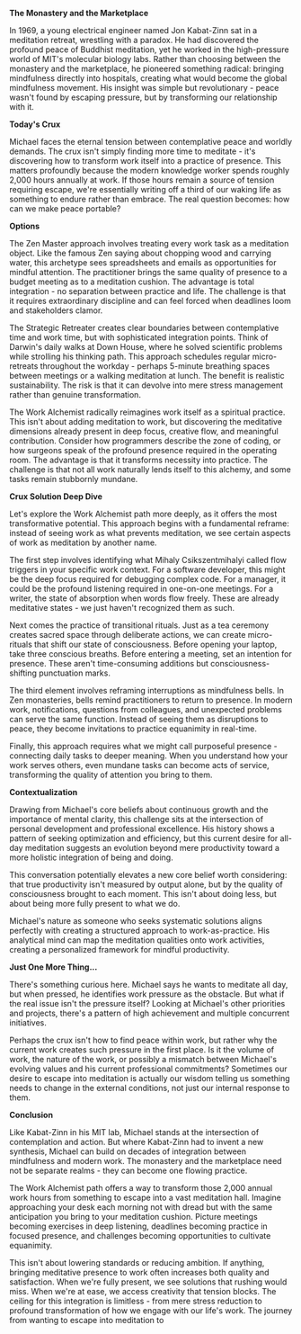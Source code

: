 **The Monastery and the Marketplace**

In 1969, a young electrical engineer named Jon Kabat-Zinn sat in a meditation retreat, wrestling with a paradox. He had discovered the profound peace of Buddhist meditation, yet he worked in the high-pressure world of MIT's molecular biology labs. Rather than choosing between the monastery and the marketplace, he pioneered something radical: bringing mindfulness directly into hospitals, creating what would become the global mindfulness movement. His insight was simple but revolutionary - peace wasn't found by escaping pressure, but by transforming our relationship with it.

**Today's Crux**

Michael faces the eternal tension between contemplative peace and worldly demands. The crux isn't simply finding more time to meditate - it's discovering how to transform work itself into a practice of presence. This matters profoundly because the modern knowledge worker spends roughly 2,000 hours annually at work. If those hours remain a source of tension requiring escape, we're essentially writing off a third of our waking life as something to endure rather than embrace. The real question becomes: how can we make peace portable?

**Options**

The Zen Master approach involves treating every work task as a meditation object. Like the famous Zen saying about chopping wood and carrying water, this archetype sees spreadsheets and emails as opportunities for mindful attention. The practitioner brings the same quality of presence to a budget meeting as to a meditation cushion. The advantage is total integration - no separation between practice and life. The challenge is that it requires extraordinary discipline and can feel forced when deadlines loom and stakeholders clamor.

The Strategic Retreater creates clear boundaries between contemplative time and work time, but with sophisticated integration points. Think of Darwin's daily walks at Down House, where he solved scientific problems while strolling his thinking path. This approach schedules regular micro-retreats throughout the workday - perhaps 5-minute breathing spaces between meetings or a walking meditation at lunch. The benefit is realistic sustainability. The risk is that it can devolve into mere stress management rather than genuine transformation.

The Work Alchemist radically reimagines work itself as a spiritual practice. This isn't about adding meditation to work, but discovering the meditative dimensions already present in deep focus, creative flow, and meaningful contribution. Consider how programmers describe the zone of coding, or how surgeons speak of the profound presence required in the operating room. The advantage is that it transforms necessity into practice. The challenge is that not all work naturally lends itself to this alchemy, and some tasks remain stubbornly mundane.

**Crux Solution Deep Dive**

Let's explore the Work Alchemist path more deeply, as it offers the most transformative potential. This approach begins with a fundamental reframe: instead of seeing work as what prevents meditation, we see certain aspects of work as meditation by another name. 

The first step involves identifying what Mihaly Csikszentmihalyi called flow triggers in your specific work context. For a software developer, this might be the deep focus required for debugging complex code. For a manager, it could be the profound listening required in one-on-one meetings. For a writer, the state of absorption when words flow freely. These are already meditative states - we just haven't recognized them as such.

Next comes the practice of transitional rituals. Just as a tea ceremony creates sacred space through deliberate actions, we can create micro-rituals that shift our state of consciousness. Before opening your laptop, take three conscious breaths. Before entering a meeting, set an intention for presence. These aren't time-consuming additions but consciousness-shifting punctuation marks.

The third element involves reframing interruptions as mindfulness bells. In Zen monasteries, bells remind practitioners to return to presence. In modern work, notifications, questions from colleagues, and unexpected problems can serve the same function. Instead of seeing them as disruptions to peace, they become invitations to practice equanimity in real-time.

Finally, this approach requires what we might call purposeful presence - connecting daily tasks to deeper meaning. When you understand how your work serves others, even mundane tasks can become acts of service, transforming the quality of attention you bring to them.

**Contextualization**

Drawing from Michael's core beliefs about continuous growth and the importance of mental clarity, this challenge sits at the intersection of personal development and professional excellence. His history shows a pattern of seeking optimization and efficiency, but this current desire for all-day meditation suggests an evolution beyond mere productivity toward a more holistic integration of being and doing.

This conversation potentially elevates a new core belief worth considering: that true productivity isn't measured by output alone, but by the quality of consciousness brought to each moment. This isn't about doing less, but about being more fully present to what we do.

Michael's nature as someone who seeks systematic solutions aligns perfectly with creating a structured approach to work-as-practice. His analytical mind can map the meditation qualities onto work activities, creating a personalized framework for mindful productivity.

**Just One More Thing...**

There's something curious here. Michael says he wants to meditate all day, but when pressed, he identifies work pressure as the obstacle. But what if the real issue isn't the pressure itself? Looking at Michael's other priorities and projects, there's a pattern of high achievement and multiple concurrent initiatives. 

Perhaps the crux isn't how to find peace within work, but rather why the current work creates such pressure in the first place. Is it the volume of work, the nature of the work, or possibly a mismatch between Michael's evolving values and his current professional commitments? Sometimes our desire to escape into meditation is actually our wisdom telling us something needs to change in the external conditions, not just our internal response to them.

**Conclusion**

Like Kabat-Zinn in his MIT lab, Michael stands at the intersection of contemplation and action. But where Kabat-Zinn had to invent a new synthesis, Michael can build on decades of integration between mindfulness and modern work. The monastery and the marketplace need not be separate realms - they can become one flowing practice.

The Work Alchemist path offers a way to transform those 2,000 annual work hours from something to escape into a vast meditation hall. Imagine approaching your desk each morning not with dread but with the same anticipation you bring to your meditation cushion. Picture meetings becoming exercises in deep listening, deadlines becoming practice in focused presence, and challenges becoming opportunities to cultivate equanimity.

This isn't about lowering standards or reducing ambition. If anything, bringing meditative presence to work often increases both quality and satisfaction. When we're fully present, we see solutions that rushing would miss. When we're at ease, we access creativity that tension blocks. The ceiling for this integration is limitless - from mere stress reduction to profound transformation of how we engage with our life's work. The journey from wanting to escape into meditation to